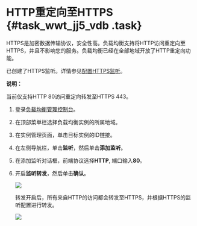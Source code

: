 # HTTP重定向至HTTPS {#task_wwt_jj5_vdb .task}

HTTPS是加密数据传输协议，安全性高。负载均衡支持将HTTP访问重定向至HTTPS，并且不影响您的服务。负载均衡已经在全部地域开放了HTTP重定向功能。

已创建了HTTPS监听。详情参见[配置HTTPS监听](cn.zh-CN/用户指南（旧版，即将下线）/监听/七层监听/HTTPS监听.md#)。

**说明：** 

当前仅支持HTTP 80访问重定向转发至HTTPS 443。

1.  登录[负载均衡管理控制台](https://slbnew.console.aliyun.com/?spm=a2c4g.11186623.2.5.xNrijY)。 
2.  在顶部菜单栏选择负载均衡实例的所属地域。 
3.  在实例管理页面，单击目标实例的ID链接。 
4.  在左侧导航栏，单击**监听**，然后单击**添加监听**。 
5.  在添加监听对话框，前端协议选择**HTTP**, 端口输入**80**。 
6.  开启**监听转发**，然后单击**确认**。 

    ![](http://static-aliyun-doc.oss-cn-hangzhou.aliyuncs.com/assets/img/4134/15354469412796_zh-CN.png)

    转发开启后，所有来自HTTP的访问都会转发至HTTPS，并根据HTTPS的监听配置进行转发。

    ![](http://static-aliyun-doc.oss-cn-hangzhou.aliyuncs.com/assets/img/4134/15354469412797_zh-CN.png)



